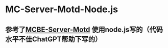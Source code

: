 # MC-Server-Motd-Node.js
## 参考了[MCBE-Server-Motd](https://github.com/BlackBEDevelopment/MCBE-Server-Motd) 使用node.js写的（代码水平不佳ChatGPT帮助下写的）
